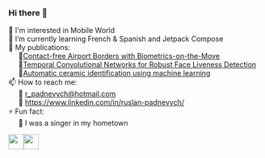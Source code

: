 ### Hi there 👋

<!-- - 🔭 I’m currently working on ... -->
👀 I'm interested in Mobile World </br>
🌱 I’m currently learning French & Spanish and Jetpack Compose </br>
📰 My publications:
</br>
&nbsp;&nbsp;&nbsp;&nbsp;&nbsp;🔹[Contact-free Airport Borders with Biometrics-on-the-Move](https://ieeexplore.ieee.org/document/9465075)
</br>
&nbsp;&nbsp;&nbsp;&nbsp;&nbsp;🔹[Temporal Convolutional Networks for Robust Face Liveness Detection](https://link.springer.com/chapter/10.1007/978-3-031-04881-4_21)
</br>
&nbsp;&nbsp;&nbsp;&nbsp;&nbsp;🔹[Automatic ceramic identification using machine learning](https://www.tandfonline.com/doi/full/10.1080/20548923.2024.2343214)
</br>
📫 How to reach me:
</br>
&nbsp;&nbsp;&nbsp;&nbsp;&nbsp;📧 r_padnevych@hotmail.com
</br>
&nbsp;&nbsp;&nbsp;&nbsp;&nbsp;🔗 https://www.linkedin.com/in/ruslan-padnevych/
</br>
⚡ Fun fact:
</br>
&nbsp;&nbsp;&nbsp;&nbsp;&nbsp;🎤 I was a singer in my hometown

<img width="30" src="https://user-images.githubusercontent.com/23242658/160705773-2be049b6-6a56-4d4a-a2ed-34fbcb0954ca.png"/><img width="30" src="https://user-images.githubusercontent.com/23242658/160706247-9f2408aa-43c2-4a21-ad48-48d8605d7951.png"/>
